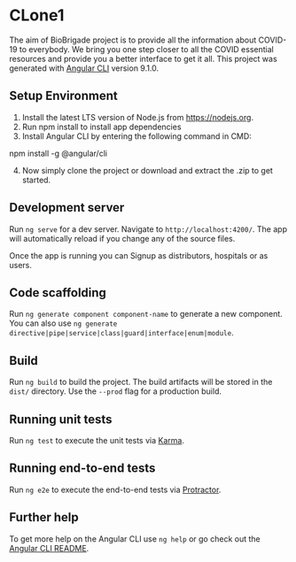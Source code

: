 # CLone1

The aim of BioBrigade project is to provide all the information about COVID-19 to everybody. We bring you one step closer to all the COVID essential resources and provide you a better interface to get it all. This project was generated with [Angular CLI](https://github.com/angular/angular-cli) version 9.1.0.

## Setup Environment

1. Install the latest LTS version of Node.js from https://nodejs.org.
2. Run npm install to install app dependencies
3. Install Angular CLI by entering the following command in CMD:

npm install -g @angular/cli

4. Now simply clone the project or download and extract the .zip to get started.

## Development server

Run `ng serve` for a dev server. Navigate to `http://localhost:4200/`. The app will automatically reload if you change any of the source files.

Once the app is running you can Signup as distributors, hospitals or as users.

## Code scaffolding

Run `ng generate component component-name` to generate a new component. You can also use `ng generate directive|pipe|service|class|guard|interface|enum|module`.

## Build

Run `ng build` to build the project. The build artifacts will be stored in the `dist/` directory. Use the `--prod` flag for a production build.

## Running unit tests

Run `ng test` to execute the unit tests via [Karma](https://karma-runner.github.io).

## Running end-to-end tests

Run `ng e2e` to execute the end-to-end tests via [Protractor](http://www.protractortest.org/).

## Further help

To get more help on the Angular CLI use `ng help` or go check out the [Angular CLI README](https://github.com/angular/angular-cli/blob/master/README.md).

